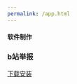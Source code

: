 ```yaml
---
permalink: /app.html
---
```

#### 软件制作

### b站举报
<a href="annex/B站举报_2.0.apk" target="_blank">下载安装</a>
